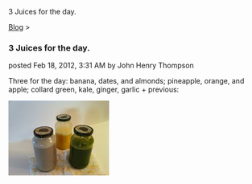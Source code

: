 3 Juices for the day. 

[Blog](../z-blog-1.html)‎ > ‎

### 3 Juices for the day.

posted Feb 18, 2012, 3:31 AM by John Henry Thompson

Three for the day: banana, dates, and almonds; pineapple, orange, and apple; collard green, kale, ginger, garlic + previous:  
  

[![](../_/rsrc/1329564700324/z-blog-1/3juicesfortheday/3-juice-jars.JPG-height=149&width=200.jpeg)](http://www.johnhenrythompson.com/z-blog-1/3juicesfortheday/3-juice-jars.JPG?attredirects=0)

  

